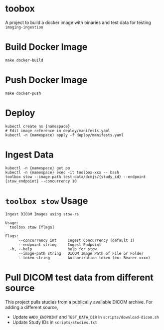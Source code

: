 # toobox

A project to build a docker image with binaries and test data for testing `imaging-ingestion`

# Build Docker Image

```
make docker-build
```

# Push Docker Image

```
make docker-push
```

# Deploy

```
kubectl create ns {namespace}
# Edit image reference in deploy/manifests.yaml
kubectl -n {namespace} apply -f deploy/manifests.yaml
```

# Ingest Data

```
kubectl -n {namespace} get po
kubectl -n {namespace} exec -it toolbox-xxx -- bash
toolbox stow --image-path test-data/dcmjs/{study_id} --endpoint {stow_endpoint} --concurrency 10
```

# `toolbox stow` Usage

```
Ingest DICOM Images using stow-rs

Usage:
  toolbox stow [flags]

Flags:
      --concurrency int     Ingest Concurrency (default 1)
      --endpoint string     Ingest Endpoint
  -h, --help                help for stow
      --image-path string   DICOM Image Path of File or Folder
      --token string        Authorization token (ex: Bearer xxxx)
```

# Pull DICOM test data from different source

This project pulls studies from a publically available DICOM archive. For adding a different source,

* Update `WADO_ENDPOINT` and `TEST_DATA_DIR` in `scripts/download-dicom.sh`
* Update Study IDs in `scripts/studies.txt`
